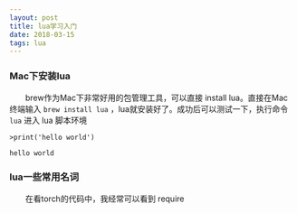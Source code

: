 ```yaml
---
layout: post
title: lua学习入门
date: 2018-03-15
tags: lua
---
```



### Mac下安装lua

&#8195;&#8195;brew作为Mac下非常好用的包管理工具，可以直接 install lua。直接在Mac终端输入 `brew install lua` ，lua就安装好了。成功后可以测试一下，执行命令 `lua` 进入 lua 脚本环境

`>print('hello world')`

`hello world`

### lua一些常用名词
&#8195;&#8195;在看torch的代码中，我经常可以看到 require 